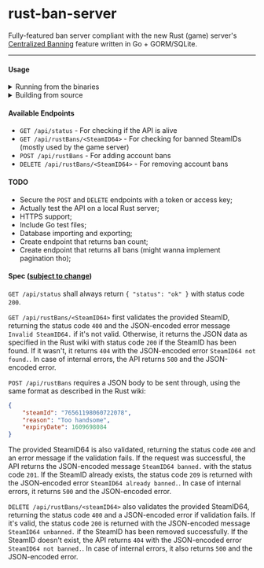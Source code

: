 # rust-ban-server
Fully-featured ban server compliant with the new Rust (game) server's [Centralized Banning](https://wiki.facepunch.com/rust/centralized-banning) feature written in Go + GORM/SQLite.

---

#### Usage

<details>
<summary>Running from the binaries</summary>

1. Download the [latest release](https://github.com/HeCorr/rust-ban-server/releases/latest) using a compatible binary for your system

2. Execute it: `./rust-ban-server`.
Available flags:
    - `-l` API listen address (default: `:4000`)
    - `-q` Quiet mode, omits HTTP log output.

</details>

<details>
<summary>Building from source</summary>

**WIP**
    
</details>


#### Available Endpoints

- `GET /api/status` - For checking if the API is alive
- `GET /api/rustBans/<SteamID64>` - For checking for banned SteamIDs
(mostly used by the game server)
- `POST /api/rustBans` - For adding account bans
- `DELETE /api/rustBans/<SteamID64>` - For removing account bans


#### TODO
- Secure the `POST` and `DELETE` endpoints with a token or access key;
- Actually test the API on a local Rust server;
- HTTPS support;
- Include Go test files;
- Database importing and exporting;
- Create endpoint that returns ban count;
- Create endpoint that returns all bans (might wanna implement pagination tho);

#### Spec ([subject to change](https://youtu.be/YOEd19K9WZA?t=158))
`GET /api/status` shall always return `{ "status": "ok" }` with status code `200`.

`GET /api/rustBans/<SteamID64>` first validates the provided SteamID, returning the status code `400` and the JSON-encoded error message `Invalid SteamID64.` if it's not valid.
Otherwise, it returns the JSON data as specified in the Rust wiki with status code `200` if the SteamID has been found.
If it wasn't, it returns `404` with the JSON-encoded error `SteamID64 not found.`.
In case of internal errors, the API returns `500` and the JSON-encoded error.

`POST /api/rustBans` requires a JSON body to be sent through, using the same format as described in the Rust wiki:
```json
{
    "steamId": "76561198060722078",
    "reason": "Too handsome",
    "expiryDate": 1609698084
}
```
The provided SteamID64 is also validated, returning the status code `400` and an error message if the validation fails.
If the request was successful, the API returns the JSON-encoded message `SteamID64 banned.` with the status code `201`.
If the SteamID already exists, the status code `209` is returned with the JSON-encoded error `SteamID64 already banned.`.
In case of internal errors, it returns `500` and the JSON-encoded error.

`DELETE /api/rustBans/<steamID64>` also validates the provided SteamID64, returning the status code `400` and a JSON-encoded error if validation fails.
If it's valid, the status code `200` is returned with the JSON-encoded message `SteamID64 unbanned.` if the SteamID has been removed successfully.
If the SteamID doesn't exist, the API returns `404` with the JSON-encoded error `SteamID64 not banned.`.
In case of internal errors, it also returns `500` and the JSON-encoded error.
